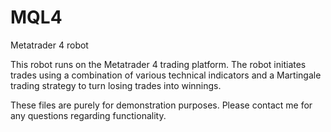 # MQL4
Metatrader 4 robot

This robot runs on the Metatrader 4 trading platform. The robot initiates trades using a combination of various technical indicators
and a Martingale trading strategy to turn losing trades into winnings.

These files are purely for demonstration purposes. Please contact me for any questions regarding functionality. 
